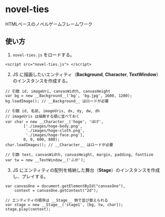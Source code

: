 novel-ties
==========

HTMLベースのノベルゲームフレームワーク

## 使い方

1. `novel-ties.js` をロードする。

```
<script src="novel-ties.js"> </script>
```

2. JS に描画したいエンティティ（__Background__, __Character__, __TextWindow__）のインスタンスを作成する。

```
// 引数 id, imageUri, canvasWidth, canvasHeight
var bg = new __Background__('bg', 'bg.jpg', 1600, 1200);
bg.loadImage(); // __Background__ はロードが必要

// 引数 id, 名前, imageUris, dx, dy, dw, dh
// imageUris は描画する順に並べておく
var char = new __Character__('hoge', 'ほげ',
        ['./images/hoge-body.png',
         './images/hoge-cloth.png',
         './images/hoge-face.png'],
        0, 0, 600, 800);
char.loadImages(); // __Character__ はロードが必要

// 引数 text, canvasWidth, canvasHeight, margin, padding, fontSize
var tw = new __TextWindow__('ふが');

```

3. JS にエンティティの配列を格納した舞台（__Stage__）のインスタンスを作成し、プレイする。

```
var canvasOne = document.getElementById("canvasOne"),
    context = canvasOne.getContext("2d");

// エンティティの順序は __Stage__ 側で並び替えられる
var stage = new __Stage__('stage1', [bg, tw, char]);
stage.play(context);
```
